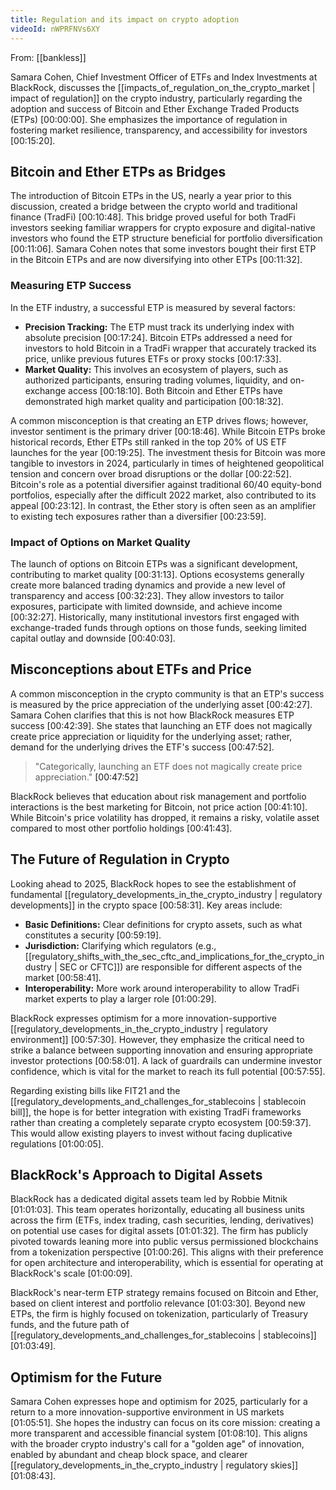 ```yaml
---
title: Regulation and its impact on crypto adoption
videoId: nWPRFNVs6XY
---
```


From: [[bankless]] <br/> 

Samara Cohen, Chief Investment Officer of ETFs and Index Investments at BlackRock, discusses the [[impacts_of_regulation_on_the_crypto_market | impact of regulation]] on the crypto industry, particularly regarding the adoption and success of Bitcoin and Ether Exchange Traded Products (ETPs) <a class="yt-timestamp" data-t="00:00:00">[00:00:00]</a>. She emphasizes the importance of regulation in fostering market resilience, transparency, and accessibility for investors <a class="yt-timestamp" data-t="00:15:20">[00:15:20]</a>.

## Bitcoin and Ether ETPs as Bridges

The introduction of Bitcoin ETPs in the US, nearly a year prior to this discussion, created a bridge between the crypto world and traditional finance (TradFi) <a class="yt-timestamp" data-t="00:10:48">[00:10:48]</a>. This bridge proved useful for both TradFi investors seeking familiar wrappers for crypto exposure and digital-native investors who found the ETP structure beneficial for portfolio diversification <a class="yt-timestamp" data-t="00:11:06">[00:11:06]</a>. Samara Cohen notes that some investors bought their first ETP in the Bitcoin ETPs and are now diversifying into other ETPs <a class="yt-timestamp" data-t="00:11:32">[00:11:32]</a>.

### Measuring ETP Success
In the ETF industry, a successful ETP is measured by several factors:
*   **Precision Tracking:** The ETP must track its underlying index with absolute precision <a class="yt-timestamp" data-t="00:17:24">[00:17:24]</a>. Bitcoin ETPs addressed a need for investors to hold Bitcoin in a TradFi wrapper that accurately tracked its price, unlike previous futures ETFs or proxy stocks <a class="yt-timestamp" data-t="00:17:33">[00:17:33]</a>.
*   **Market Quality:** This involves an ecosystem of players, such as authorized participants, ensuring trading volumes, liquidity, and on-exchange access <a class="yt-timestamp" data-t="00:18:10">[00:18:10]</a>. Both Bitcoin and Ether ETPs have demonstrated high market quality and participation <a class="yt-timestamp" data-t="00:18:32">[00:18:32]</a>.

A common misconception is that creating an ETP drives flows; however, investor sentiment is the primary driver <a class="yt-timestamp" data-t="00:18:46">[00:18:46]</a>. While Bitcoin ETPs broke historical records, Ether ETPs still ranked in the top 20% of US ETF launches for the year <a class="yt-timestamp" data-t="00:19:25">[00:19:25]</a>. The investment thesis for Bitcoin was more tangible to investors in 2024, particularly in times of heightened geopolitical tension and concern over broad disruptions or the dollar <a class="yt-timestamp" data-t="00:22:52">[00:22:52]</a>. Bitcoin's role as a potential diversifier against traditional 60/40 equity-bond portfolios, especially after the difficult 2022 market, also contributed to its appeal <a class="yt-timestamp" data-t="00:23:12">[00:23:12]</a>. In contrast, the Ether story is often seen as an amplifier to existing tech exposures rather than a diversifier <a class="yt-timestamp" data-t="00:23:59">[00:23:59]</a>.

### Impact of Options on Market Quality
The launch of options on Bitcoin ETPs was a significant development, contributing to market quality <a class="yt-timestamp" data-t="00:31:13">[00:31:13]</a>. Options ecosystems generally create more balanced trading dynamics and provide a new level of transparency and access <a class="yt-timestamp" data-t="00:32:23">[00:32:23]</a>. They allow investors to tailor exposures, participate with limited downside, and achieve income <a class="yt-timestamp" data-t="00:32:27">[00:32:27]</a>. Historically, many institutional investors first engaged with exchange-traded funds through options on those funds, seeking limited capital outlay and downside <a class="yt-timestamp" data-t="00:40:03">[00:40:03]</a>.

## Misconceptions about ETFs and Price
A common misconception in the crypto community is that an ETP's success is measured by the price appreciation of the underlying asset <a class="yt-timestamp" data-t="00:42:27">[00:42:27]</a>. Samara Cohen clarifies that this is not how BlackRock measures ETP success <a class="yt-timestamp" data-t="00:42:39">[00:42:39]</a>. She states that launching an ETF does not magically create price appreciation or liquidity for the underlying asset; rather, demand for the underlying drives the ETF's success <a class="yt-timestamp" data-t="00:47:52">[00:47:52]</a>.

> "Categorically, launching an ETF does not magically create price appreciation." <a class="yt-timestamp" data-t="00:47:52">[00:47:52]</a>

BlackRock believes that education about risk management and portfolio interactions is the best marketing for Bitcoin, not price action <a class="yt-timestamp" data-t="00:41:10">[00:41:10]</a>. While Bitcoin's price volatility has dropped, it remains a risky, volatile asset compared to most other portfolio holdings <a class="yt-timestamp" data-t="00:41:43">[00:41:43]</a>.

## The Future of Regulation in Crypto
Looking ahead to 2025, BlackRock hopes to see the establishment of fundamental [[regulatory_developments_in_the_crypto_industry | regulatory developments]] in the crypto space <a class="yt-timestamp" data-t="00:58:31">[00:58:31]</a>. Key areas include:
*   **Basic Definitions:** Clear definitions for crypto assets, such as what constitutes a security <a class="yt-timestamp" data-t="00:59:19">[00:59:19]</a>.
*   **Jurisdiction:** Clarifying which regulators (e.g., [[regulatory_shifts_with_the_sec_cftc_and_implications_for_the_crypto_industry | SEC or CFTC]]) are responsible for different aspects of the market <a class="yt-timestamp" data-t="00:58:41">[00:58:41]</a>.
*   **Interoperability:** More work around interoperability to allow TradFi market experts to play a larger role <a class="yt-timestamp" data-t="01:00:29">[01:00:29]</a>.

BlackRock expresses optimism for a more innovation-supportive [[regulatory_developments_in_the_crypto_industry | regulatory environment]] <a class="yt-timestamp" data-t="00:57:30">[00:57:30]</a>. However, they emphasize the critical need to strike a balance between supporting innovation and ensuring appropriate investor protections <a class="yt-timestamp" data-t="00:58:01">[00:58:01]</a>. A lack of guardrails can undermine investor confidence, which is vital for the market to reach its full potential <a class="yt-timestamp" data-t="00:57:55">[00:57:55]</a>.

Regarding existing bills like FIT21 and the [[regulatory_developments_and_challenges_for_stablecoins | stablecoin bill]], the hope is for better integration with existing TradFi frameworks rather than creating a completely separate crypto ecosystem <a class="yt-timestamp" data-t="00:59:37">[00:59:37]</a>. This would allow existing players to invest without facing duplicative regulations <a class="yt-timestamp" data-t="01:00:05">[01:00:05]</a>.

## BlackRock's Approach to Digital Assets
BlackRock has a dedicated digital assets team led by Robbie Mitnik <a class="yt-timestamp" data-t="01:01:03">[01:01:03]</a>. This team operates horizontally, educating all business units across the firm (ETFs, index trading, cash securities, lending, derivatives) on potential use cases for digital assets <a class="yt-timestamp" data-t="01:01:32">[01:01:32]</a>.
The firm has publicly pivoted towards leaning more into public versus permissioned blockchains from a tokenization perspective <a class="yt-timestamp" data-t="01:00:26">[01:00:26]</a>. This aligns with their preference for open architecture and interoperability, which is essential for operating at BlackRock's scale <a class="yt-timestamp" data-t="01:00:09">[01:00:09]</a>.

BlackRock's near-term ETP strategy remains focused on Bitcoin and Ether, based on client interest and portfolio relevance <a class="yt-timestamp" data-t="01:03:30">[01:03:30]</a>. Beyond new ETPs, the firm is highly focused on tokenization, particularly of Treasury funds, and the future path of [[regulatory_developments_and_challenges_for_stablecoins | stablecoins]] <a class="yt-timestamp" data-t="01:03:49">[01:03:49]</a>.

## Optimism for the Future
Samara Cohen expresses hope and optimism for 2025, particularly for a return to a more innovation-supportive environment in US markets <a class="yt-timestamp" data-t="01:05:51">[01:05:51]</a>. She hopes the industry can focus on its core mission: creating a more transparent and accessible financial system <a class="yt-timestamp" data-t="01:08:10">[01:08:10]</a>. This aligns with the broader crypto industry's call for a "golden age" of innovation, enabled by abundant and cheap block space, and clearer [[regulatory_developments_in_the_crypto_industry | regulatory skies]] <a class="yt-timestamp" data-t="01:08:43">[01:08:43]</a>.